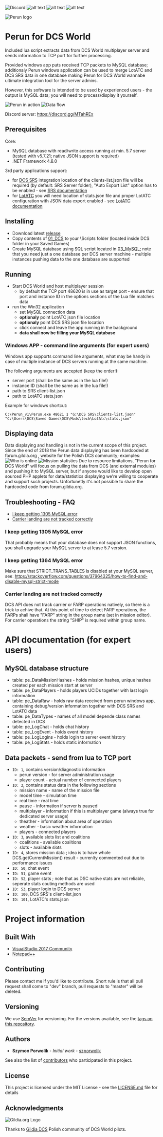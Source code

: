 ![Discord](https://img.shields.io/discord/641759751780302866)
![alt text](https://img.shields.io/github/license/szporwolik/perun.svg "MIT")
![alt text](https://img.shields.io/github/release-pre/szporwolik/perun.svg "Latest release")
![alt text](https://img.shields.io/github/release-date-pre/szporwolik/perun.svg "Latest release date")

![Perun logo](https://i.imgur.com/PrIkqNA.png)

# Perun for DCS World
Included lua script extracts data from DCS World multiplayer server and sends information to TCP port for further processing. 

Provided windows app puts received TCP packets to MySQL database; additionaly Perun windows application can be used to merge LotATC and DCS SRS data in one database making Perun for DCS World wannabe ultimate integration tool for the server admins.

However, this software is intended to be used by experienced users - the output is MySQL data; you will need to process/display it yourself.

![Perun in action](https://i.imgur.com/JIlLENa.png)
![Data flow](https://i.imgur.com/JbNu77l.png)

Discord server: https://discord.gg/MTahREx

## Prerequisites
Core:
   * MySQL database with read/write access running at min. 5.7 server (tested with v5.7.21; native JSON support is required)
   * .NET Framework 4.8.0

3rd party applications support:
 * for [DCS SRS](https://github.com/ciribob/DCS-SimpleRadioStandalone/releases) integration location of the clients-list.json file will be required (by default: SRS Server folder), "Auto Export List" option has to be enabled - see [SRS documentation](https://github.com/ciribob/DCS-SimpleRadioStandalone/wiki)
 * for [LotATC](https://www.lotatc.com/) you will need location of stats.json file and proper LotATC configuration with JSON data export enabled - see [LotATC documentation](https://www.lotatc.com/documentation/server_configuration.html)

## Installing
* Download latest [release](https://github.com/szporwolik/perun/releases)
* Copy contents of [01_DCS](https://github.com/szporwolik/perun/tree/master/01_DCS) to your \Scripts folder (located inside DCS folder in your Saved Games)
* Create MySQL database using SQL script located in [03_MySQL](https://github.com/szporwolik/perun/tree/master/03_MySQL); note that you need just a one database per DCS server machine - multiple instances pushing data to the one database are supported

## Running
* Start DCS World and host multiplayer session
  * by default the TCP port 48620 is in use as target port - ensure that port and instance ID in the options sections of the Lua file matches data 
* run the Win32 application
	* set MySQL connection data
	* **optionaly** point LotATC json file location
	* **optionaly** point DCS SRS json file location
	* click connect and leave the app running in the background
	* **data shall now be filling your MySQL database**

### Windows APP - command line arguments (for expert users)
Windows app supports command line arguments, what may be handy in case of multiple instance of DCS servers running at the same machine.

The following arguments are accepted (keep the order!):
* server port (shall be the same as in the lua file!)
* instance ID (shall be the same as in the lua file!)
* path to SRS client-list.json
* path to LotATC stats.json

Example for windows shortcut:
```
C:\Perun_v1\Perun.exe 48621 1 "G:\DCS SRS\clients-list.json" "C:\Users\DCS\Saved Games\DCS\Mods\tech\LotAtc\stats.json"
```
## Displaying data
Data displaying and handling is not in the current scope of this project. Since the end of 2018 the Perun data displaying has been  hardcoded at forum.gildia.org , website for the Polish DCS community; examples:
![Who is online](https://i.imgur.com/5lVwsJw.png)
![Mission statistics](https://i.imgur.com/uiRSa9e.png)
Due to resource limitations, "Perun for DCS World" will focus on pulling the data from DCS (and external modules) and pushing it to MySQL server, but if anyone would like to develop open sourced PHP applets for data/statistics displaying we're willing to cooperate and support such projects. Unfortunetly it's not possible to share the hardcoded code from forum.gildia.org.

## Troubleshooting - FAQ
- [I keep getting 1305 MySQL error](#i-keep-getting-1305-mysql-error)
- [Carrier landing are not tracked correctly](#carrier-landing-are-not-tracked-correctly)

### I keep getting 1305 MySQL error
That probably means that your database does not support JSON functions, you shall upgrade your MySQL server to at lease 5.7 version.

### I keep getting 1364 MySQL error
Make sure that STRICT_TRANS_TABLES is disabled at your MySQL server, see: https://stackoverflow.com/questions/37964325/how-to-find-and-disable-mysql-strict-mode

### Carrier landing are not tracked correctly
DCS API does not track carrier or FARP operations natively, so there is a trick to achive that. At this point of time to detect FARP operations, the FARPs shall have "FARP" string in the group name (set in mission editor). For carrier operations the string "SHIP" is required within group name.

# API documentation (for expert users)
## MySQL database structure
* table: pe_DataMissionHashes - holds mission hashes, unique hashes created per each mission start at server
* table: pe_DataPlayers - holds players UCIDs together with last login information
* table: pe_DataRaw - holds raw data received from perun windows app, containing debug/version information together with DCS SRS and LotATC data
* table: pe_DataTypes - names of all model depende class names detected in DCS
* table: pe_LogChat - holds chat history
* table: pe_LogEvent - holds event history
* table: pe_LogLogins - holds login to server event history
* table: pe_LogStats - holds static information

## Data packets - send from lua to TCP port 
* ```ID: 1```, contains version/diagnostic information
	* perun version - for server administration usage
	* player count - actual number of connected players
* ```ID: 2```, contains status data in the following sections
	* mission name - name of the mission file
	* model time - simulation time
	* real time - real time
	* pause - information if server is paused
	* multiplayer - information if this is multiplayer game (always true for dedicated server usage)
	* theather - information about area of operation
	* weather - basic weather information
	* players - connected players
* ```ID: 3```, available slots list and coalitions
	* coalitions - available coalitions
	* slots - available slots
* ```ID: 4```, stores mission data ; idea is to have whole DCS.getCurrentMission() result - currenlty commented out due to performance issues
* ```ID: 50```, chat event
* ```ID: 51```, game event
* ```ID: 52```, player stats ; note that as DSC native stats are not reliable, seperate stats couting methods are used
* ```ID: 53```, player login to DCS server
* ```ID: 100```, DCS SRS's client-list.json
* ```ID: 101```, LotATC's stats.json

# Project information
## Built With
* [VisualStudio 2017 Community](https://visualstudio.microsoft.com/vs/community/) 
* [Notepad++](https://notepad-plus-plus.org/)

## Contributing
Please contact me if you'd like to contribute. Short rule is that all pull request shall come to "dev" branch, pull requests to "master" will be deleted.

## Versioning
We use [SemVer](http://semver.org/) for versioning. For the versions available, see the [tags on this repository](https://github.com/szporwolik/perun/tags). 

## Authors
* **Szymon Porwolik** - *Initial work* - [szporwolik](https://github.com/szporwolik)

See also the list of [contributors](https://github.com/szporwolik/perun/contributors) who participated in this project.

## License
This project is licensed under the MIT License - see the [LICENSE.md](LICENSE.md) file for details

## Acknowledgments
![Gildia.org Logo](https://images.weserv.nl/?url=https://i.imgur.com/nFHxQMy.png&w=140&il)

Thanks to [Gildia DCS](https://forum.gildia.org) Polish community of DCS World pilots.
